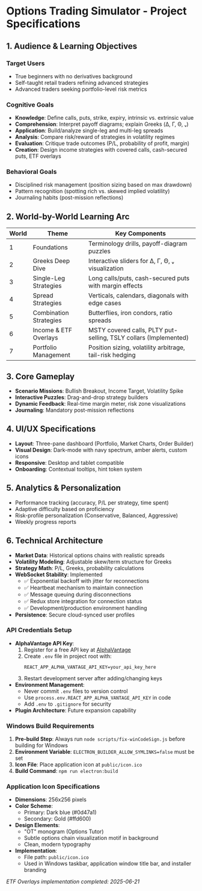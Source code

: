 # Options Trading Simulator - Project Specifications

## 1. Audience & Learning Objectives
### Target Users
- True beginners with no derivatives background
- Self-taught retail traders refining advanced strategies
- Advanced traders seeking portfolio-level risk metrics

### Cognitive Goals
- **Knowledge**: Define calls, puts, strike, expiry, intrinsic vs. extrinsic value
- **Comprehension**: Interpret payoff diagrams; explain Greeks (Δ, Γ, Θ, ᵥ)
- **Application**: Build/analyze single-leg and multi-leg spreads
- **Analysis**: Compare risk/reward of strategies in volatility regimes
- **Evaluation**: Critique trade outcomes (P/L, probability of profit, margin)
- **Creation**: Design income strategies with covered calls, cash-secured puts, ETF overlays

### Behavioral Goals
- Disciplined risk management (position sizing based on max drawdown)
- Pattern recognition (spotting rich vs. skewed implied volatility)
- Journaling habits (post-mission reflections)

## 2. World-by-World Learning Arc
| World | Theme | Key Components |
|-------|-------|----------------|
| 1 | Foundations | Terminology drills, payoff-diagram puzzles |
| 2 | Greeks Deep Dive | Interactive sliders for Δ, Γ, Θ, ᵥ visualization |
| 3 | Single-Leg Strategies | Long calls/puts, cash-secured puts with margin effects |
| 4 | Spread Strategies | Verticals, calendars, diagonals with edge cases |
| 5 | Combination Strategies | Butterflies, iron condors, ratio spreads |
| 6 | Income & ETF Overlays | MSTY covered calls, PLTY put-selling, TSLY collars (Implemented) |
| 7 | Portfolio Management | Position sizing, volatility arbitrage, tail-risk hedging |

## 3. Core Gameplay
- **Scenario Missions**: Bullish Breakout, Income Target, Volatility Spike
- **Interactive Puzzles**: Drag-and-drop strategy builders
- **Dynamic Feedback**: Real-time margin meter, risk zone visualizations
- **Journaling**: Mandatory post-mission reflections

## 4. UI/UX Specifications
- **Layout**: Three-pane dashboard (Portfolio, Market Charts, Order Builder)
- **Visual Design**: Dark-mode with navy spectrum, amber alerts, custom icons
- **Responsive**: Desktop and tablet compatible
- **Onboarding**: Contextual tooltips, hint token system

## 5. Analytics & Personalization
- Performance tracking (accuracy, P/L per strategy, time spent)
- Adaptive difficulty based on proficiency
- Risk-profile personalization (Conservative, Balanced, Aggressive)
- Weekly progress reports

## 6. Technical Architecture
- **Market Data**: Historical options chains with realistic spreads
- **Volatility Modeling**: Adjustable skew/term structure for Greeks
- **Strategy Math**: P/L, Greeks, probability calculations
- **WebSocket Stability**: Implemented
  - ✅ Exponential backoff with jitter for reconnections
  - ✅ Heartbeat mechanism to maintain connection
  - ✅ Message queuing during disconnections
  - ✅ Redux store integration for connection status
  - ✅ Development/production environment handling
- **Persistence**: Secure cloud-synced user profiles
### API Credentials Setup
- **AlphaVantage API Key**:
  1. Register for a free API key at [AlphaVantage](https://www.alphavantage.co/support/#api-key)
  2. Create `.env` file in project root with:
     ```
     REACT_APP_ALPHA_VANTAGE_API_KEY=your_api_key_here
     ```
  3. Restart development server after adding/changing keys
- **Environment Management**:
  - Never commit `.env` files to version control
  - Use `process.env.REACT_APP_ALPHA_VANTAGE_API_KEY` in code
  - Add `.env` to `.gitignore` for security
- **Plugin Architecture**: Future expansion capability

### Windows Build Requirements

1. **Pre-build Step**: Always run `node scripts/fix-winCodeSign.js` before building for Windows
2. **Environment Variable**: `ELECTRON_BUILDER_ALLOW_SYMLINKS=false` must be set
3. **Icon File**: Place application icon at `public/icon.ico`
4. **Build Command**: `npm run electron:build`

### Application Icon Specifications

- **Dimensions**: 256x256 pixels
- **Color Scheme**:
  - Primary: Dark blue (#0d47a1)
  - Secondary: Gold (#ffd600)
- **Design Elements**:
  - "OT" monogram (Options Tutor)
  - Subtle options chain visualization motif in background
  - Clean, modern typography
- **Implementation**:
  - File path: `public/icon.ico`
  - Used in Windows taskbar, application window title bar, and installer branding

*ETF Overlays implementation completed: 2025-06-21*
